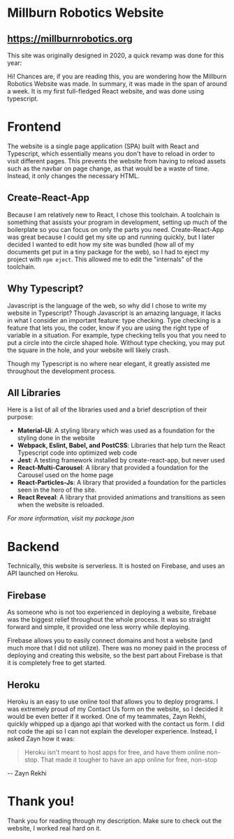 # Millburn Robotics Website

## https://millburnrobotics.org

This site was originally designed in 2020, a quick revamp was done for this year:

Hi! Chances are, if you are reading this, you are wondering how the Millburn Robotics Website was made. In summary, it was made in the span of around a week. It is my first full-fledged React website, and was done using typescript.

# Frontend

The website is a single page application (SPA) built with React and Typescript, which essentially means you don't have to reload in order to visit different pages. This prevents the website from having to reload assets such as the navbar on page change, as that would be a waste of time. Instead, it only changes the necessary HTML.

## Create-React-App

Because I am relatively new to React, I chose this toolchain. A toolchain is something that assists your program in development, setting up much of the boilerplate so you can focus on only the parts you need. Create-React-App was great because I could get my site up and running quickly, but I later decided I wanted to edit how my site was bundled (how all of my documents get put in a tiny package for the web), so I had to eject my project with `npm eject`. This allowed me to edit the "internals" of the toolchain.

## Why Typescript?

Javascript is the language of the web, so why did I chose to write my website in Typescript? Though Javascript is an amazing language, it lacks in what I consider an important feature: type checking. Type checking is a feature that lets you, the coder, know if you are using the right type of variable in a situation. For example, type checking tells you that you need to put a circle into the circle shaped hole. Without type checking, you may put the square in the hole, and your website will likely crash.

Though my Typescript is no where near elegant, it greatly assisted me throughout the development process.

## All Libraries

Here is a list of all of the libraries used and a brief description of their purpose:

- **Material-Ui**: A styling library which was used as a foundation for the styling done in the website
- **Webpack, Eslint, Babel, and PostCSS**: Libraries that help turn the React Typescript code into optimized web code
- **Jest**: A testing framework installed by create-react-app, but never used
- **React-Multi-Carousel**: A library that provided a foundation for the Carousel used on the home page
- **React-Particles-Js**: A library that provided a foundation for the particles seen in the hero of the site.
- **React Reveal**: A library that provided animations and transitions as seen when the website is reloaded.

_For more information, visit my package.json_

# Backend

Technically, this website is serverless. It is hosted on Firebase, and uses an API launched on Heroku.

## Firebase

As someone who is not too experienced in deploying a website, firebase was the biggest relief throughout the whole process. It was so straight forward and simple, it provided one less worry while deploying.

Firebase allows you to easily connect domains and host a website (and much more that I did not utilize). There was no money paid in the process of deploying and creating this website, so the best part about Firebase is that it is completely free to get started.

## Heroku

Heroku is an easy to use online tool that allows you to deploy programs. I was extremely proud of my Contact Us form on the website, so I decided it would be even better if it worked. One of my teammates, Zayn Rekhi, quickly whipped up a django api that worked with the contact us form. I did not code the api so I can not explain the developer experience. Instead, I asked Zayn how it was:

> Heroku isn't meant to host apps for free, and have them online non-stop. That made it tougher to have an app online for free, non-stop

\-- Zayn Rekhi

# Thank you!

Thank you for reading through my description. Make sure to check out the website, I worked real hard on it.
